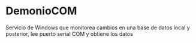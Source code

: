 # DemonioCOM
 Servicio de Windows que monitorea cambios en una base de datos local y posterior, lee puerto serial COM y obtiene los datos
